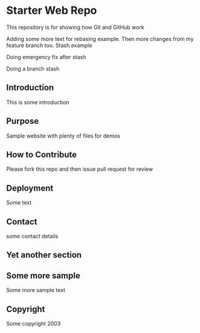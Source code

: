 # Starter Web Repo

This repository is for showing how Git and GitHub work

Adding some more text for rebasing example. Then more changes from
my feature branch too.
Stash example

Doing emergency fix after stash

Doing a branch stash


## Introduction
This is some introduction

## Purpose

Sample website with plenty of files for demos


## How to Contribute
Please fork this repo and then issue pull request for review

## Deployment

Some text

## Contact
some contact details

## Yet another section

## Some more sample
Some more sample text

## Copyright
Some copyright 2003
